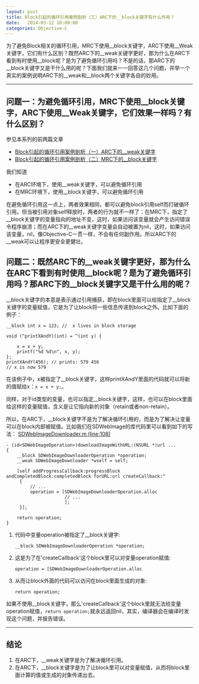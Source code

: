 ```yaml
---
layout: post
title: Block引起的循环引用案例剖析（三）ARC下的__block关键字有什么作用？
date:   2014-03-12 10:00:00
categories: Objective-C
---
```


为了避免Block相关的循环引用，MRC下使用\_\_block关键字，ARC下使用\_\_Weak关键字，它们有什么区别？既然ARC下的\_\_weak关键字更好，那为什么在ARC下看到有时使用\_\_block呢？是为了避免循环引用吗？不是的话，那ARC下的\_\_block关键字又是干什么用的呢？下面我们就来一一回答这几个问题，并举一个真实的案例说明ARC下的\_\_weak和\_\_block两个关键字各自的妙用。

- - -

## 问题一：为避免循环引用，MRC下使用\_\_block关键字，ARC下使用\_\_Weak关键字，它们效果一样吗？有什么区别？


参见本系列的前两篇文章

* <a href="{{site->host:site->port}}/objective-c/2014/03/05/block-circular-reference-in-mrc.html" target="_blank">Block引起的循环引用案例剖析（一）ARC下的__weak关键字</a>
* <a href="{{site->host:site->port}}/objective-c/2014/03/05/block-circular-reference-in-mrc.html" target="_blank">Block引起的循环引用案例剖析（二）MRC下的__block关键字</a>

我们知道

* 在ARC环境下，使用\_\_weak关键字，可以避免循环引用
* 在MRC环境下，使用\_\_block关键字，可以避免循环引用

在避免循环引用这一点上，两者效果相同，都可以避免block引用self而打破循环引用。但当被引用对象self释放时，两者的行为就不一样了：在MRC下，指定了\_\_block关键字的变量指向的地址不变，这时，如果访问该变量就会产生访问错误令程序崩溃；而在ARC下的\_\_weak关键字变量会自动被置为nil，这时，如果访问该变量，nil，像Objective-C一贯一样，不会有任何副作用。所以ARC下的\_\_weak可以让程序更安全更健壮。

## 问题二：既然ARC下的\_\_weak关键字更好，那为什么在ARC下看到有时使用\_\_block呢？是为了避免循环引用吗？那ARC下的\_\_block关键字又是干什么用的呢？

\_\_block关键字的本意是表示通过引用捕获，即在block里面可以给指定了\_\_block关键字的变量赋值，它是为了让block将一些信息传递到block之外。比如下面的例子：

```objc
__block int x = 123; //  x lives in block storage
 
void (^printXAndY)(int) = ^(int y) {
 
    x = x + y;
    printf("%d %d\n", x, y);
};
printXAndY(456); // prints: 579 456
// x is now 579
```

在该例子中，x被指定了\_\_block关键字，这样printXAndY里面的代码就可以将新的值赋给x：``` x = x + y; ```。

同样，对于id类型的变量，也可以指定\_\_block关键字，这样，也可以在block里面给这样的变量赋值，含义是让它指向新的对象（retain或者non-retain）。

所以，在ARC下，\_\_block关键字不是为了解决循环引用的，而是为了解决让变量可以在block内部被赋值。比如我们在SDWebImage的库代码里可以看到如下的写法：
<a href="https://github.com/rs/SDWebImage/blob/42f97369726f1ee282b40b63616e339adfcb2c8a/SDWebImage/SDWebImageDownloader.m#L108" target="_blank">SDWebImageDownloader.m (line:108)</a>

```objc
- (id<SDWebImageOperation>)downloadImageWithURL:(NSURL *)url ...
{
    __block SDWebImageDownloaderOperation *operation;
    __weak SDWebImageDownloader *wself = self;
    
    [self addProgressCallback:progressBlock andCompletedBlock:completedBlock forURL:url createCallback:^
     {
         // ...
         operation = [SDWebImageDownloaderOperation.alloc
                      // ...
                      ];
     }];
    
    return operation;
}
```

1. 代码中变量operation被指定了\_\_block关键字:

    ```objc
    __block SDWebImageDownloaderOperation *operation; 
    ```
1. 这是为了在'createCallback'这个block里可以对变量operation赋值:

    ```objc
    operation = [SDWebImageDownloaderOperation.alloc
    ```

1. 从而让block外面的代码可以访问在block里面生成的对象:

    ```objc
    return operation;
    ```

如果不使用\_\_block关键字，那么'createCallback'这个block里就无法给变量operation赋值，``` return operation; ```就永远返回nil，其实，编译器会在编译时发现这个问题，并报告错误。

- - -

## 结论

1. 在ARC下，\_\_weak关键字是为了解决循环引用。
1. 在ARC下，\_\_block关键字是为了让block里可以对变量赋值，从而将block里面计算的值或生成的对象传递出去。

